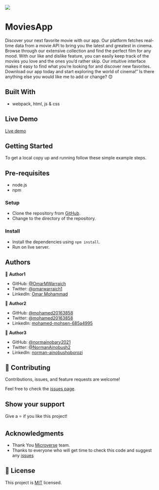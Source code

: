![](https://img.shields.io/badge/Microverse-blueviolet)

# MoviesApp

Discover your next favorite movie with our app. Our platform fetches real-time data from a movie API to bring you the latest and greatest in cinema. Browse through our extensive collection and find the perfect film for any mood. With our like and dislike feature, you can easily keep track of the movies you love and the ones you’d rather skip. Our intuitive interface makes it easy to find what you’re looking for and discover new favorites. Download our app today and start exploring the world of cinema!” Is there anything else you would like me to add or change? 😊

## Built With

- webpack, html, js & css

## Live Demo 

[Live demo](http://cryptoova.me/group-capstone/dist/index.html)

## Getting Started

To get a local copy up and running follow these simple example steps.

## Pre-requisites

- node.js
- npm

### Setup

- Clone the repository from [GitHub]().
- Change to the directory of the repository.

### Install

- Install the dependencies using `npm install`.
- Run on live server.

## Authors

👤 **Author1**

- GitHub: [@OmarMWarraich](https://github.com/OmarMWarraich)
- Twitter: [@omarwarraich1](https://twitter.com/@omarwarraich1)
- LinkedIn: [Omar Mohammad](https://www.linkedin.com/in/omar-mohammad-a9902847/)

👤 **Author2**

- GitHub: [@mohamed20163858](https://github.com/mohamed20163858)
- Twitter: [@mohamed20163858](https://twitter.com/mohamed20163858)
- LinkedIn: [mohamed-mohsen-685a4995](https://www.linkedin.com/in/mohamed-mohsen-685a4995/)

👤 **Author3**

- GitHub: [@normainobary2021](https://github.com/normainobary2021/)
- Twitter: [@NormanAinobush2](https://twitter.com/NormanAinobush2)
- LinkedIn: [norman-ainobushoborozi](https://www.linkedin.com/in/norman-ainobushoborozi/)

## 🤝 Contributing

Contributions, issues, and feature requests are welcome!

Feel free to check the [issues page](../../issues/).

## Show your support

Give a ⭐️ if you like this project!

## Acknowledgments

- Thank You [Microverse](www.microverse.org) team.
- Thanks to everyone who will get time to check this code and suggest any [issues](https://github.com/OmarMWarraich/group-capstone/issues)

## 📝 License

This project is [MIT](./MIT.md) licensed.
